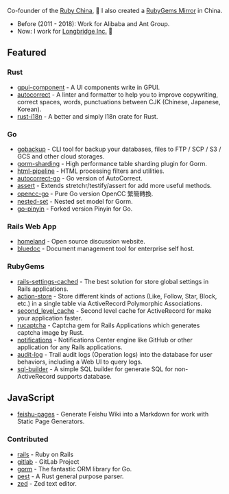 Co-founder of the [Ruby China](https://ruby-china.org), 💎 I also created a [RubyGems Mirror](https://gems.ruby-china.com) in China. 

- Before (2011 - 2018): Work for Alibaba and Ant Group. 
- Now: I work for [Longbridge Inc.](https://longbridge.com) 🌉

## Featured 

### Rust

- [gpui-component](https://github.com/huacnlee/gpui-component) - A UI components write in GPUI.
- [autocorrect](https://github.com/huacnlee/autocorrect) - A linter and formatter to help you to improve copywriting, correct spaces, words, punctuations between CJK (Chinese, Japanese, Korean).
- [rust-i18n](https://github.com/longbridgeapp/rust-i18n) - A better and simply I18n crate for Rust.

### Go

- [gobackup](https://github.com/gobackup/gobackup) - CLI tool for backup your databases, files to FTP / SCP / S3 / GCS and other cloud storages.
- [gorm-sharding](https://github.com/go-gorm/sharding) - High performance table sharding plugin for Gorm.
- [html-pipeline](https://github.com/longbridgeapp/html-pipeline) - HTML processing filters and utilities.
- [autocorrect-go](https://github.com/longbridgeapp/autocorrect) - Go version of AutoCorrect.
- [assert](https://github.com/longbridgeapp/assert) - Extends stretchr/testify/assert for add more useful methods.
- [opencc-go](https://github.com/longbridgeapp/opencc) - Pure Go version OpenCC 繁簡轉換.
- [nested-set](https://github.com/longbridgeapp/nested-set) - Nested set model for Gorm.
- [go-pinyin](https://github.com/longbridgeapp/go-pinyin) - Forked version Pinyin for Go.

### Rails Web App

- [homeland](https://github.com/ruby-china/homeland) - Open source discussion website.
- [bluedoc](https://github.com/huacnlee/bluedoc) - Document management tool for enterprise self host.

### RubyGems

- [rails-settings-cached](https://github.com/huacnlee/rails-settings-cached) - The best solution for store global settings in Rails applications.
- [action-store](https://github.com/rails-engine/action-store) - Store different kinds of actions (Like, Follow, Star, Block, etc.) in a single table via ActiveRecord Polymorphic Associations.
- [second_level_cache](https://github.com/hooopo/second_level_cache) - Second level cache for ActiveRecord for make your application faster.
- [rucaptcha](https://github.com/huacnlee/rucaptcha) - Captcha gem for Rails Applications which generates captcha image by Rust.
- [notifications](https://github.com/rails-engine/notifications) - Notifications Center engine like GitHub or other application for any Rails applications.
- [audit-log](https://github.com/rails-engine/audit-log) - Trail audit logs (Operation logs) into the database for user behaviors, including a Web UI to query logs.
- [sql-builder](https://github.com/huacnlee/sql-builder) - A simple SQL builder for generate SQL for non-ActiveRecord supports database.

## JavaScript

- [feishu-pages](https://github.com/longbridgeapp/feishu-pages) - Generate Feishu Wiki into a Markdown for work with Static Page Generators.

### Contributed

- [rails](https://github.com/rails/rails/commits?author=huacnlee) - Ruby on Rails
- [gitlab](https://github.com/gitlabhq/gitlabhq/commits?author=huacnlee) - GitLab Project
- [gorm](https://github.com/go-gorm/gorm/commits?author=huacnlee) - The fantastic ORM library for Go.
- [pest](https://github.com/pest-parser) - A Rust general purpose parser.
- [zed](https://github.com/zed-industries/zed) - Zed text editor.
